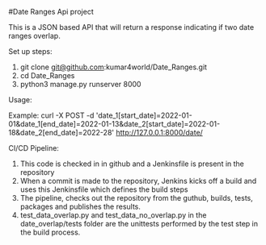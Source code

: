 #Date Ranges Api project

This is a JSON based API that will return a response indicating if two date ranges overlap.

Set up steps:

1) git clone git@github.com:kumar4world/Date_Ranges.git
2) cd Date_Ranges
3) python3 manage.py runserver 8000


Usage:

Example: curl -X POST -d 'date_1[start_date]=2022-01-01&date_1[end_date]=2022-01-13&date_2[start_date]=2022-01-18&date_2[end_date]=2022-28' http://127.0.0.1:8000/date/


CI/CD Pipeline:

1) This code is checked in in github and a Jenkinsfile is present in the repository
2) When a commit is made to the repository, Jenkins kicks off a build and uses this Jenkinsfile which defines the build steps
3) The pipeline, checks out the repository from the guthub, builds, tests, packages and publishes the results.
4) test_data_overlap.py and test_data_no_overlap.py in the date_overlap/tests folder are the unittests performed by the test step in the build process.
